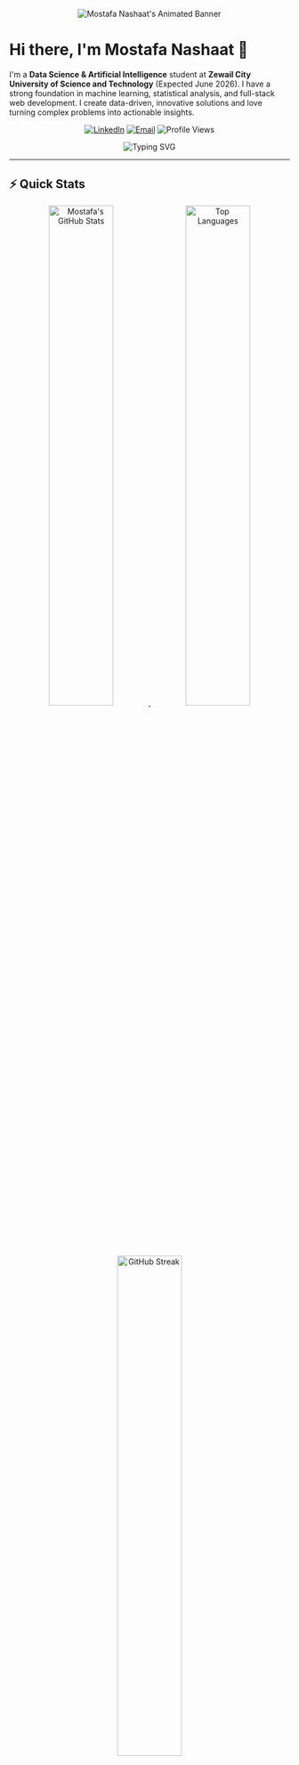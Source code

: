 <!-- Animated header using capsule-render with gradient and wave animation -->
<p align="center">
  <img src="https://capsule-render.vercel.app/api?text=Mostafa%20Nashaat&animation=fadeIn&type=waving&color=gradient&height=150" alt="Mostafa Nashaat's Animated Banner"/>
</p>

# Hi there, I'm Mostafa Nashaat 👋

I'm a **Data Science & Artificial Intelligence** student at **Zewail City University of Science and Technology** (Expected June 2026). I have a strong foundation in machine learning, statistical analysis, and full-stack web development. I create data-driven, innovative solutions and love turning complex problems into actionable insights.

<p align="center">
  <a href="https://www.linkedin.com/in/mostafa-nashaat-32b7b4215/"><img src="https://img.shields.io/badge/LinkedIn-0077B5?style=for-the-badge&logo=linkedin&logoColor=white" alt="LinkedIn" /></a>
  <a href="mailto:s-mostafa.abdelhameed@zewailcity.edu.eg"><img src="https://img.shields.io/badge/Email-D14836?style=for-the-badge&logo=gmail&logoColor=white" alt="Email" /></a>
  <img src="https://komarev.com/ghpvc/?username=XMostafaNashaatX&color=blueviolet" alt="Profile Views" />
</p>

<p align="center">
  <img src="https://readme-typing-svg.herokuapp.com?font=Fira+Code&pause=1000&color=6A5ACD&width=435&lines=Data+Science+Student;Machine+Learning+Enthusiast;Full-Stack+Developer;Problem+Solver" alt="Typing SVG" />
</p>

---

## ⚡️ Quick Stats

<p align="center">
  <!-- Fixed GitHub Stats cards with reliable sources -->
  <a href="https://github.com/anuraghazra/github-readme-stats">
    <img width="48%" src="https://github-readme-stats.vercel.app/api?username=XMostafaNashaatX&show_icons=true&count_private=true&theme=radical&hide_border=true" alt="Mostafa's GitHub Stats" />
  </a>
  <a href="https://github.com/anuraghazra/github-readme-stats">
    <img width="48%" src="https://github-readme-stats.vercel.app/api/top-langs/?username=XMostafaNashaatX&layout=compact&theme=radical&hide_border=true" alt="Top Languages" />
  </a>
</p>

<p align="center">
  <!-- GitHub Streak Stats - More reliable source -->
  <a href="https://github.com/DenverCoder1/github-readme-streak-stats">
    <img width="48%" src="https://github-readme-streak-stats.herokuapp.com/?user=XMostafaNashaatX&theme=radical&hide_border=true" alt="GitHub Streak" />
  </a>
</p>

<p align="center">
  <!-- Trophy Badge with colorful badges -->
  <a href="https://github.com/ryo-ma/github-profile-trophy">
    <img src="https://github-profile-trophy.vercel.app/?username=XMostafaNashaatX&theme=radical&no-frame=true&margin-w=4&row=1" alt="GitHub Trophies" />
  </a>
</p>

---

## 📈 My Coding Activity

<p align="center">
  <!-- More reliable contribution graph -->
  <a href="https://github.com/ashutosh00710/github-readme-activity-graph">
    <img src="https://github-readme-activity-graph.vercel.app/graph?username=XMostafaNashaatX&theme=redical&hide_border=true&area=true" alt="Contribution Graph" width="100%" />
  </a>
</p>

<!-- WakaTime integration if you have it -->
<p align="center">
  <a href="https://wakatime.com/@XMostafaNashaatX">
    <img src="https://github-readme-stats.vercel.app/api/wakatime?username=XMostafaNashaatX&layout=compact&theme=radical&hide_border=true" alt="WakaTime Stats" />
  </a>
</p>

---

## 🎓 Education

<div align="left">
  <img align="right" width="100" src="https://upload.wikimedia.org/wikipedia/en/2/21/Zewail_City_of_Science_and_Technology_logo.png" />
  <h3>Zewail City University of Science and Technology</h3>
  <p>Bachelor of Science in Data Science and Artificial Intelligence</p>
  <p><em>Expected Graduation: June 2026</em></p>
</div>

---

## 💼 Professional Experience

<div align="center">
  <table>
    <tr>
      <td align="center">
        <img src="https://img.shields.io/badge/Ischool-Coding%20Instructor-4285F4?style=for-the-badge" alt="Ischool" />
        <br/>
        <em>Jun 2024 - Oct 2024</em>
      </td>
      <td align="center">
        <img src="https://img.shields.io/badge/CodeAlpha-ML%20Intern-FF6F61?style=for-the-badge" alt="CodeAlpha" />
        <br/>
        <em>Mar 2024 - May 2024</em>
      </td>
      <td align="center">
        <img src="https://img.shields.io/badge/Vodafone-Account%20Advisor-E60000?style=for-the-badge&logo=vodafone&logoColor=white" alt="Vodafone UK" />
        <br/>
        <em>Jun 2023 - Mar 2024</em>
      </td>
    </tr>
  </table>
</div>

### 👨‍🏫 Ischool — Coding Instructor
*Jun 2024 – Oct 2024*
- Taught over 100 students (ages 10–15) programming fundamentals, game development (Godot), and Python for AI
- Developed tailored lesson plans to foster logical thinking, problem-solving, and collaboration
- Created interactive coding challenges to maintain student engagement and track learning progress

### 🤖 CodeAlpha — Machine Learning Intern
*Mar 2024 – May 2024*
- Developed machine learning models achieving over 90% accuracy on real-world datasets
- Utilized Optuna for hyperparameter tuning and SMOTE to address class imbalance
- Implemented data processing pipelines to streamline model training
- Collaborated with senior data scientists to optimize algorithm performance

### 📱 Vodafone UK — Account Advisor
*Jun 2023 – Mar 2024*
- Resolved customer queries resulting in a 15% improvement in satisfaction metrics
- Collaborated with team members to enhance service delivery
- Utilized CRM systems to track customer interactions and identify improvement opportunities

### 📚 Full Marks in Chemistry — Teaching Assistant
*Oct 2022 – Jun 2023*
- Assisted in developing instructional materials and assessments
- Provided one-on-one support to students struggling with complex chemistry concepts
- Facilitated laboratory sessions and monitored student progress

### 📞 Teletarget — Telemarketer
*Jul 2022 – Jun 2023*
- Generated leads and converted prospects through effective communication strategies
- Maintained detailed records of customer interactions and sales outcomes
- Consistently met and exceeded monthly sales targets

### ☀️ Outsource Giants — Senior Sales Team Lead
*Jun 2021 – Nov 2021*
- Led a team of 5+ agents in solar panel sales, surpassing targets by 25%
- Coordinated with colleagues to optimize sales strategies
- Conducted training sessions for new team members to improve performance

---

## 🧠 Skills & Technologies

<div align="center">
  <!-- Programming Languages -->
  <h3>Programming Languages</h3>
  <img src="https://img.shields.io/badge/Python-3776AB?style=for-the-badge&logo=python&logoColor=white" alt="Python" />
  <img src="https://img.shields.io/badge/R-276DC3?style=for-the-badge&logo=r&logoColor=white" alt="R" />
  <img src="https://img.shields.io/badge/C++-00599C?style=for-the-badge&logo=c%2B%2B&logoColor=white" alt="C++" />
  <img src="https://img.shields.io/badge/SQL-4479A1?style=for-the-badge&logo=mysql&logoColor=white" alt="SQL" />
  <img src="https://img.shields.io/badge/JavaScript-F7DF1E?style=for-the-badge&logo=javascript&logoColor=black" alt="JavaScript" />
  <img src="https://img.shields.io/badge/TypeScript-3178C6?style=for-the-badge&logo=typescript&logoColor=white" alt="TypeScript" />
  <img src="https://img.shields.io/badge/HTML5-E34F26?style=for-the-badge&logo=html5&logoColor=white" alt="HTML5" />
  <img src="https://img.shields.io/badge/CSS3-1572B6?style=for-the-badge&logo=css3&logoColor=white" alt="CSS3" />
  
  <!-- ML/AI -->
  <h3>Machine Learning & AI</h3>
  <img src="https://img.shields.io/badge/TensorFlow-FF6F00?style=for-the-badge&logo=tensorflow&logoColor=white" alt="TensorFlow" />
  <img src="https://img.shields.io/badge/PyTorch-EE4C2C?style=for-the-badge&logo=pytorch&logoColor=white" alt="PyTorch" />
  <img src="https://img.shields.io/badge/Keras-D00000?style=for-the-badge&logo=keras&logoColor=white" alt="Keras" />
  <img src="https://img.shields.io/badge/scikit_learn-F7931E?style=for-the-badge&logo=scikit-learn&logoColor=white" alt="Scikit-learn" />
  <img src="https://img.shields.io/badge/XGBoost-76B900?style=for-the-badge&logo=xgboost&logoColor=white" alt="XGBoost" />
  <img src="https://img.shields.io/badge/Optuna-2E71D0?style=for-the-badge" alt="Optuna" />
  <img src="https://img.shields.io/badge/CNNs-6236FF?style=for-the-badge" alt="CNNs" />
  <img src="https://img.shields.io/badge/RNNs-00FFFF?style=for-the-badge" alt="RNNs" />
  <img src="https://img.shields.io/badge/Transformers-8A2BE2?style=for-the-badge" alt="Transformers" />
  <img src="https://img.shields.io/badge/GANs-FF69B4?style=for-the-badge" alt="GANs" />
  <img src="https://img.shields.io/badge/NLP-1ABC9C?style=for-the-badge" alt="NLP" />
  
  <!-- Data Science -->
  <h3>Data Science Tools</h3>
  <img src="https://img.shields.io/badge/Pandas-150458?style=for-the-badge&logo=pandas&logoColor=white" alt="Pandas" />
  <img src="https://img.shields.io/badge/NumPy-013243?style=for-the-badge&logo=numpy&logoColor=white" alt="NumPy" />
  <img src="https://img.shields.io/badge/Matplotlib-3776AB?style=for-the-badge" alt="Matplotlib" />
  <img src="https://img.shields.io/badge/Jupyter-F37626?style=for-the-badge&logo=jupyter&logoColor=white" alt="Jupyter" />
  <img src="https://img.shields.io/badge/Google_Colab-F9AB00?style=for-the-badge&logo=google-colab&logoColor=white" alt="Google Colab" />

  <!-- Web Development -->
  <h3>Web Development</h3>
  <img src="https://img.shields.io/badge/Django-092E20?style=for-the-badge&logo=django&logoColor=white" alt="Django" />
  <img src="https://img.shields.io/badge/Flask-000000?style=for-the-badge&logo=flask&logoColor=white" alt="Flask" />
  <img src="https://img.shields.io/badge/React-61DAFB?style=for-the-badge&logo=react&logoColor=black" alt="React" />
  <img src="https://img.shields.io/badge/REST_APIs-FF5733?style=for-the-badge" alt="REST APIs" />
  <img src="https://img.shields.io/badge/OAuth-4285F4?style=for-the-badge" alt="OAuth" />
  <img src="https://img.shields.io/badge/Tailwind_CSS-38B2AC?style=for-the-badge&logo=tailwind-css&logoColor=white" alt="Tailwind CSS" />
  <img src="https://img.shields.io/badge/PayPal_SDK-00457C?style=for-the-badge&logo=paypal&logoColor=white" alt="PayPal SDK" />
  
  <!-- Tools -->
  <h3>Development Tools</h3>
  <img src="https://img.shields.io/badge/Git-F05032?style=for-the-badge&logo=git&logoColor=white" alt="Git" />
  <img src="https://img.shields.io/badge/Docker-2496ED?style=for-the-badge&logo=docker&logoColor=white" alt="Docker" />
  <img src="https://img.shields.io/badge/Postman-FF6C37?style=for-the-badge&logo=postman&logoColor=white" alt="Postman" />
  <img src="https://img.shields.io/badge/VS_Code-007ACC?style=for-the-badge&logo=visual-studio-code&logoColor=white" alt="VS Code" />
  <img src="https://img.shields.io/badge/Firebase-FFCA28?style=for-the-badge&logo=firebase&logoColor=black" alt="Firebase" />
  <img src="https://img.shields.io/badge/Excel-217346?style=for-the-badge&logo=microsoft-excel&logoColor=white" alt="Excel" />
</div>

---

## 📊 Coding Metrics

<!-- Fixed GitHub metrics with proper height and width -->
<p align="center">
  <a href="https://github.com/anuraghazra/github-readme-stats">
    <img src="https://github-readme-stats.vercel.app/api?username=XMostafaNashaatX&show_icons=true&theme=tokyonight&hide_border=true" width="48%" alt="GitHub Stats" />
  </a>
  <a href="https://github.com/anuraghazra/github-readme-stats">
    <img src="https://github-readme-stats.vercel.app/api/top-langs/?username=XMostafaNashaatX&layout=compact&theme=tokyonight&hide_border=true" width="48%" alt="Top Languages" />
  </a>
</p>

<p align="center">
  <a href="https://github.com/DenverCoder1/github-readme-streak-stats">
    <img src="https://github-readme-streak-stats.herokuapp.com/?user=XMostafaNashaatX&theme=tokyonight&hide_border=true" width="70%" alt="GitHub Streak" />
  </a>
</p>

<!-- WakaTime card as backup if your direct SVG isn't working -->
<p align="center">
  <a href="https://wakatime.com/@XMostafaNashaatX">
    <img src="https://github-readme-stats.vercel.app/api/wakatime?username=XMostafaNashaatX&layout=compact&theme=tokyonight&hide_border=true" width="70%" alt="WakaTime Stats" />
  </a>
</p>

---

## 📂 Projects Portfolio

<div align="center">
  <a href="#glasses-ai">
    <img src="https://img.shields.io/badge/Glasses.AI-Book%20Platform-blue?style=for-the-badge" alt="Glasses.AI" />
  </a>
  <a href="#gobackn-udp-protocol-simulation">
    <img src="https://img.shields.io/badge/GoBackN-UDP%20Protocol-orange?style=for-the-badge" alt="GoBackN" />
  </a>
  <a href="#risk-score-regression-and-fraud-classification">
    <img src="https://img.shields.io/badge/Risk%20Score-ML%20Project-purple?style=for-the-badge" alt="Risk Score" />
  </a>
  <a href="#diabetes-data-analysis">
    <img src="https://img.shields.io/badge/Diabetes-Data%20Analysis-green?style=for-the-badge" alt="Diabetes" />
  </a>
  <a href="#music-recommendation-system">
    <img src="https://img.shields.io/badge/Music-Recommender-red?style=for-the-badge" alt="Music" />
  </a>
</div>

### 📚 Glasses.AI

<div align="center">
  <img src="https://via.placeholder.com/800x400/007ACC/FFFFFF?text=Glasses.AI:+AI-Powered+Book+Platform" alt="Glasses.AI Project Banner" style="border-radius: 10px;" />
</div>

**AI-Powered Book Platform**

An intelligent book recommendation platform that helps users discover new books based on their preferences and reading history.

**Key Features:**
- Full-stack web application built with Django, React, and SQL
- KNN-based recommendation engine for personalized book suggestions
- OAuth integration with Google, Facebook, and Spotify
- Real-time music discovery based on book mood/theme
- Secure payment processing with PayPal SDK

**Technologies Used:**
- **Backend:** Django, Python, SQL
- **Frontend:** React, JavaScript, Tailwind CSS
- **Authentication:** OAuth (Google, Facebook, Spotify)
- **Payments:** PayPal API
- **ML:** Scikit-learn (KNN Algorithm)

<div align="center">
  <a href="https://github.com/XMostafaNashaatX/Glasses.AI">
    <img src="https://img.shields.io/badge/View%20on%20GitHub-181717?style=for-the-badge&logo=github&logoColor=white" alt="View on GitHub" />
  </a>
</div>

### 🌐 GoBackN UDP Protocol Simulation

<div align="center">
  <img src="https://via.placeholder.com/800x400/FF6F61/FFFFFF?text=GoBackN+UDP+Protocol+Simulation" alt="GoBackN UDP Protocol Simulation Banner" style="border-radius: 10px;" />
</div>

A Python-based implementation of the Go-Back-N protocol over UDP, demonstrating reliable data transmission in unreliable networks.

**Key Features:**
- Simulation of packet loss and corruption
- Automatic retransmission of lost packets
- Sliding window implementation for flow control
- Detailed logging and performance metrics

**Technologies Used:**
- Python
- Socket Programming
- Network Protocols
- Multi-threading

<div align="center">
  <a href="https://github.com/XMostafaNashaatX/GoBackN-UDP-implementation">
    <img src="https://img.shields.io/badge/View%20on%20GitHub-181717?style=for-the-badge&logo=github&logoColor=white" alt="View on GitHub" />
  </a>
</div>

### 📊 Risk Score Regression and Fraud Classification

<div align="center">
  <img src="https://via.placeholder.com/800x400/6A5ACD/FFFFFF?text=Risk+Score+Regression+%26+Fraud+Classification" alt="Risk Score Project Banner" style="border-radius: 10px;" />
</div>

A machine learning project focused on predicting risk scores and detecting fraudulent transactions using advanced ML techniques.

**Key Features:**
- Comparative analysis of multiple ML models:
  - Logistic Regression
  - Support Vector Machines (SVM)
  - Gradient Boosting
  - Random Forest
- Hyperparameter optimization with Optuna
- Class imbalance handling with SMOTE
- Cross-validation for robust performance evaluation

**Technologies Used:**
- Python (Scikit-learn, Pandas, NumPy)
- Optuna for hyperparameter tuning
- SMOTE for handling imbalanced data
- Data visualization (Matplotlib, Seaborn)

<div align="center">
  <a href="https://github.com/XMostafaNashaatX/risk_score_reg_fraud_class">
    <img src="https://img.shields.io/badge/View%20on%20GitHub-181717?style=for-the-badge&logo=github&logoColor=white" alt="View on GitHub" />
  </a>
</div>

### 🩺 Diabetes Data Analysis

<div align="center">
  <img src="https://via.placeholder.com/800x400/28B463/FFFFFF?text=Diabetes+Data+Analysis" alt="Diabetes Data Analysis Banner" style="border-radius: 10px;" />
</div>

A comprehensive statistical analysis of diabetes data to identify risk factors and potential intervention points.

**Key Features:**
- Hypothesis testing on various diabetes risk factors
- Statistical modeling to quantify relationships
- Advanced data visualization
- Correlation analysis between different health metrics

**Technologies Used:**
- R (statistical programming)
- Data visualization libraries
- Statistical modeling techniques
- Hypothesis testing frameworks

<div align="center">
  <a href="https://github.com/XMostafaNashaatX/diabetes-data-analysis">
    <img src="https://img.shields.io/badge/View%20on%20GitHub-181717?style=for-the-badge&logo=github&logoColor=white" alt="View on GitHub" />
  </a>
</div>

### 🎵 Music Recommendation System

<div align="center">
  <img src="https://via.placeholder.com/800x400/E74C3C/FFFFFF?text=Music+Recommendation+System" alt="Music Recommendation System Banner" style="border-radius: 10px;" />
</div>

An intelligent music recommendation system that suggests songs based on user preferences and listening history.

**Key Features:**
- SVM-based recommendation algorithm
- Integration with Spotify API for real-time feature retrieval
- User preference learning
- Genre and mood-based filtering
- Collaborative and content-based filtering techniques

**Technologies Used:**'
- Python
- Scikit-learn (SVM)
- Spotify API
- Feature engineering
- Web interface for user interaction

<div align="center">
  <a href="https://github.com/XMostafaNashaatX/music-recommendation-system">
    <img src="https://img.shields.io/badge/View%20on%20GitHub-181717?style=for-the-badge&logo=github&logoColor=white" alt="View on GitHub" />
  </a>
</div>

---

## 📝 Research

<div align="center">
  <img src="https://via.placeholder.com/800x200/3498DB/FFFFFF?text=Research+Publications" alt="Research Banner" style="border-radius: 10px;" />
</div>

### Enhancements and Mathematical Foundations of the Adam Optimizer

<div align="center">
  <img src="https://via.placeholder.com/600x300/3498DB/FFFFFF?text=Adam+Optimizer+Research" alt="Adam Optimizer Research" style="border-radius: 10px;" />
</div>

Co-authored a research paper analyzing Adam and its variants, focusing on theoretical improvements and practical applications.

**Key Contributions:**
- Analytical comparison of Adam variants (AMSGrad, AdaBound, AdamW)
- Theoretical exploration of convergence guarantees
- Analysis of regularization techniques
- Experimental evaluation of:
  - Convergence speed
  - Loss minimization efficiency
  - Generalization capabilities

<div align="center">
  <a href="https://drive.google.com/file/d/1mA1WzRUzbailcMXOVIdd8aB1FX92Exaq/view">
    <img src="https://img.shields.io/badge/Read%20Paper-34495E?style=for-the-badge&logo=read-the-docs&logoColor=white" alt="Read Paper" />
  </a>
</div>

---

## 🏆 Certifications

<div align="center">
  <a href="#" title="Machine Learning Specialization">
    <img width="120" height="120" src="https://img.shields.io/badge/ML-Stanford-8A2BE2?style=social&logo=stanford&logoColor=8A2BE2" alt="Stanford University" />
  </a>
  <a href="#" title="Machine Learning with Python">
    <img width="120" height="120" src="https://img.shields.io/badge/ML-IBM-054ADA?style=social&logo=ibm&logoColor=054ADA" alt="IBM" />
  </a>
  <a href="#" title="Generative AI: Introduction and Applications">
    <img width="120" height="120" src="https://img.shields.io/badge/GenAI-IBM-054ADA?style=social&logo=ibm&logoColor=054ADA" alt="IBM" />
  </a>
</div>

- **Machine Learning Specialization** — Stanford University and DeepLearning.AI
- **Machine Learning with Python** — IBM
- **Generative AI: Introduction and Applications** — IBM

---

## 🌐 Languages

<div align="center">
  <img src="https://img.shields.io/badge/Arabic-Native-4CAF50?style=for-the-badge" alt="Arabic" />
  <img src="https://img.shields.io/badge/English-Fluent-2196F3?style=for-the-badge" alt="English" />
  <img src="https://img.shields.io/badge/French-Basic-FFC107?style=for-the-badge" alt="French" />
</div>

---

## 📫 Connect With Me

<div align="center">
  <a href="https://www.linkedin.com/in/mostafa-nashaat-32b7b4215/">
    <img src="https://img.shields.io/badge/LinkedIn-0077B5?style=for-the-badge&logo=linkedin&logoColor=white" alt="LinkedIn" />
  </a>
  <a href="https://github.com/XMostafaNashaatX">
    <img src="https://img.shields.io/badge/GitHub-100000?style=for-the-badge&logo=github&logoColor=white" alt="GitHub" />
  </a>
  <a href="mailto:s-mostafa.abdelhameed@zewailcity.edu.eg">
    <img src="https://img.shields.io/badge/Email-D14836?style=for-the-badge&logo=gmail&logoColor=white" alt="Email" />
  </a>
  <p>
    📞 +20 155 056 6092 | 📍 6th of October City, Giza
  </p>
</div>

---

<div align="center">
  <img src="https://capsule-render.vercel.app/api?type=waving&color=gradient&height=100&section=footer" alt="Wave Footer" />
</div>
